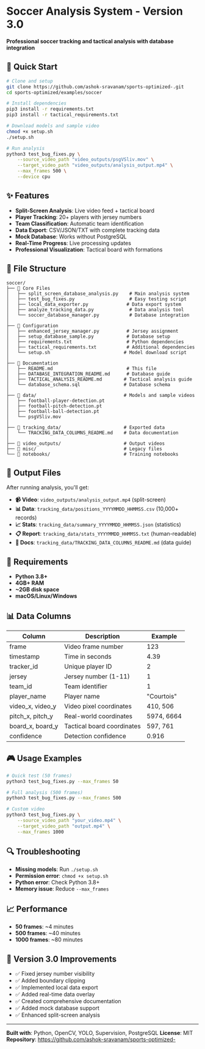 # Soccer Analysis System - Version 3.0

**Professional soccer tracking and tactical analysis with database integration**

## 🚀 **Quick Start**

```bash
# Clone and setup
git clone https://github.com/ashok-sravanam/sports-optimized-.git
cd sports-optimized/examples/soccer

# Install dependencies
pip3 install -r requirements.txt
pip3 install -r tactical_requirements.txt

# Download models and sample video
chmod +x setup.sh
./setup.sh

# Run analysis
python3 test_bug_fixes.py \
    --source_video_path "video_outputs/psgVSliv.mov" \
    --target_video_path "video_outputs/analysis_output.mp4" \
    --max_frames 500 \
    --device cpu
```

## ✨ **Features**

- **Split-Screen Analysis**: Live video feed + tactical board
- **Player Tracking**: 20+ players with jersey numbers
- **Team Classification**: Automatic team identification
- **Data Export**: CSV/JSON/TXT with complete tracking data
- **Mock Database**: Works without PostgreSQL
- **Real-Time Progress**: Live processing updates
- **Professional Visualization**: Tactical board with formations

## 📁 **File Structure**

```
soccer/
├── 📄 Core Files
│   ├── split_screen_database_analysis.py    # Main analysis system
│   ├── test_bug_fixes.py                    # Easy testing script
│   ├── local_data_exporter.py              # Data export system
│   ├── analyze_tracking_data.py             # Data analysis tool
│   └── soccer_database_manager.py           # Database integration
│
├── 📄 Configuration
│   ├── enhanced_jersey_manager.py          # Jersey assignment
│   ├── setup_database_sample.py            # Database setup
│   ├── requirements.txt                    # Python dependencies
│   ├── tactical_requirements.txt           # Additional dependencies
│   └── setup.sh                           # Model download script
│
├── 📄 Documentation
│   ├── README.md                           # This file
│   ├── DATABASE_INTEGRATION_README.md      # Database guide
│   ├── TACTICAL_ANALYSIS_README.md        # Tactical analysis guide
│   └── database_schema.sql                # Database schema
│
├── 📁 data/                                # Models and sample videos
│   ├── football-player-detection.pt
│   ├── football-pitch-detection.pt
│   ├── football-ball-detection.pt
│   └── psgVSliv.mov
│
├── 📁 tracking_data/                       # Exported data
│   └── TRACKING_DATA_COLUMNS_README.md    # Data documentation
│
├── 📁 video_outputs/                       # Output videos
├── 📁 misc/                                # Legacy files
└── 📁 notebooks/                           # Training notebooks
```

## 🎯 **Output Files**

After running analysis, you'll get:

- **📹 Video**: `video_outputs/analysis_output.mp4` (split-screen)
- **📊 Data**: `tracking_data/positions_YYYYMMDD_HHMMSS.csv` (10,000+ records)
- **📈 Stats**: `tracking_data/summary_YYYYMMDD_HHMMSS.json` (statistics)
- **📋 Report**: `tracking_data/stats_YYYYMMDD_HHMMSS.txt` (human-readable)
- **📖 Docs**: `tracking_data/TRACKING_DATA_COLUMNS_README.md` (data guide)

## 🔧 **Requirements**

- **Python 3.8+**
- **4GB+ RAM**
- **~2GB disk space**
- **macOS/Linux/Windows**

## 📊 **Data Columns**

| Column | Description | Example |
|--------|-------------|---------|
| frame | Video frame number | 123 |
| timestamp | Time in seconds | 4.39 |
| tracker_id | Unique player ID | 2 |
| jersey | Jersey number (1-11) | 1 |
| team_id | Team identifier | 1 |
| player_name | Player name | "Courtois" |
| video_x, video_y | Video pixel coordinates | 410, 506 |
| pitch_x, pitch_y | Real-world coordinates | 5974, 6664 |
| board_x, board_y | Tactical board coordinates | 597, 761 |
| confidence | Detection confidence | 0.916 |

## 🎮 **Usage Examples**

```bash
# Quick test (50 frames)
python3 test_bug_fixes.py --max_frames 50

# Full analysis (500 frames)
python3 test_bug_fixes.py --max_frames 500

# Custom video
python3 test_bug_fixes.py \
    --source_video_path "your_video.mp4" \
    --target_video_path "output.mp4" \
    --max_frames 1000
```

## 🔍 **Troubleshooting**

- **Missing models**: Run `./setup.sh`
- **Permission error**: `chmod +x setup.sh`
- **Python error**: Check Python 3.8+
- **Memory issue**: Reduce `--max_frames`

## 📈 **Performance**

- **50 frames**: ~4 minutes
- **500 frames**: ~40 minutes
- **1000 frames**: ~80 minutes

## 🎯 **Version 3.0 Improvements**

- ✅ Fixed jersey number visibility
- ✅ Added boundary clipping
- ✅ Implemented local data export
- ✅ Added real-time data overlay
- ✅ Created comprehensive documentation
- ✅ Added mock database support
- ✅ Enhanced split-screen analysis

---

**Built with**: Python, OpenCV, YOLO, Supervision, PostgreSQL
**License**: MIT
**Repository**: https://github.com/ashok-sravanam/sports-optimized-